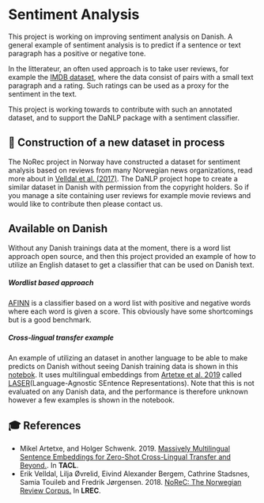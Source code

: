 Sentiment Analysis
============================
This project is working on improving sentiment analysis on Danish. A general example of sentiment analysis is 
to predict if a sentence or text paragraph has a positive or negative tone.

In the litterateur, an often used approach is to take user reviews, 
for example the [IMDB dataset](http://ai.stanford.edu/~amaas/data/sentiment/), where the data consist of
pairs with a small text paragraph and a rating. Such ratings can be used as a proxy for the sentiment in the text. 

This project is working towards to contribute with such an annotated dataset, and to support the DaNLP package with
a sentiment classifier. 

## **:construction_worker:** Construction of a new dataset  in process
The NoRec project in Norway  have constructed a dataset for sentiment analysis based on reviews from many
Norwegian news organizations, read more about in [Velldal et al. (2017)](http://www.lrec-conf.org/proceedings/lrec2018/pdf/851.pdf).
The DaNLP project hope to create a similar dataset in Danish with permission from the copyright holders.
So if you manage a site containing user reviews for example movie reviews and would like to contribute then please contact us.  

## Available on Danish 
Without any Danish trainings data at the moment, there is a word list approach open source, and then this project provided an example of how to utilize an English dataset to get a classifier that can be used on Danish text. 

##### Wordlist based approach 
[AFINN](https://github.com/fnielsen/afinn/blob/master/LICENSE) is a classifier based on a word list with 
positive and negative words where each word is given a score. This obviously have some shortcomings 
but is a good benchmark. 

##### Cross-lingual transfer example
An example of utilizing an dataset in another language to be able to make predicts on Danish without seeing 
Danish training data is shown in this 
[notebok](<https://github.com/alexandrainst/danlp/blob/sentiment-start/examples/Zero_shot_sentiment_analysi_example.ipynb>).
It uses multilingual embeddings from [Artetxe et al. 2019](https://arxiv.org/pdf/1812.10464.pdf) called 
[LASER](<https://github.com/facebookresearch/LASER>)(Language-Agnostic SEntence Representations).
Note that this is not evaluated on any Danish data, and the performance is therefore unknown however a few examples 
is shown in the notebook.



## 🎓 References 
- Mikel Artetxe, and Holger Schwenk. 2019. 
  [Massively Multilingual Sentence Embeddings for Zero-Shot Cross-Lingual Transfer and Beyond.](https://arxiv.org/pdf/1812.10464.pdf). 
  In **TACL**.
- Erik Velldal, Lilja Øvrelid, Eivind Alexander Bergem, Cathrine Stadsnes, Samia Touileb and Fredrik Jørgensen. 2018. 
  [NoReC: The Norwegian Review Corpus.](http://www.lrec-conf.org/proceedings/lrec2018/pdf/851.pdf) In **LREC**.

 
